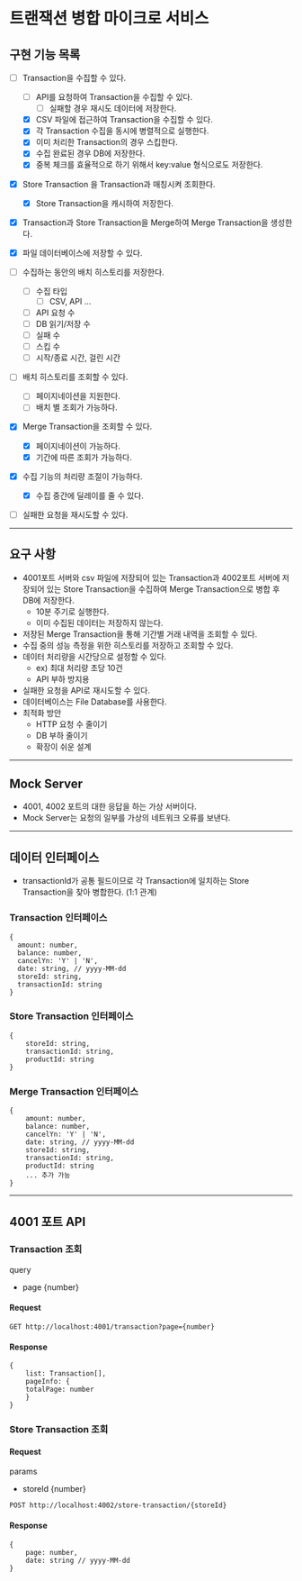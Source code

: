 


# 트랜잭션 병합 마이크로 서비스

## 구현 기능 목록

- [ ] Transaction을 수집할 수 있다.
  - [ ] API를 요청하여 Transaction을 수집할 수 있다.
    - [ ] 실패할 경우 재시도 데이터에 저장한다.
  - [x] CSV 파일에 접근하여 Transaction을 수집할 수 있다.
  - [x] 각 Transaction 수집을 동시에 병렬적으로 실행한다.
  - [x] 이미 처리한 Transaction의 경우 스킵한다.
  - [x] 수집 완료된 경우 DB에 저장한다.
  - [x] 중복 체크를 효율적으로 하기 위해서 key:value 형식으로도 저장한다.
- [x] Store Transaction 을 Transaction과 매칭시켜 조회한다.
  - [x] Store Transaction을 캐시하여 저장한다.
- [x] Transaction과 Store Transaction을 Merge하여 Merge Transaction을 생성한다.
- [x] 파일 데이터베이스에 저장할 수 있다.
- [ ] 수집하는 동안의 배치 히스토리를 저장한다.
  - [ ] 수집 타입
    - [ ] CSV, API ...
  - [ ] API 요청 수
  - [ ] DB 읽기/저장 수
  - [ ] 실패 수
  - [ ] 스킵 수
  - [ ] 시작/종료 시간, 걸린 시간
- [ ] 배치 히스토리를 조회할 수 있다.
  - [ ] 페이지네이션을 지원한다.
  - [ ] 배치 별 조회가 가능하다.
- [x] Merge Transaction을 조회할 수 있다.
  - [x] 페이지네이션이 가능하다.
  - [x] 기간에 따른 조회가 가능하다.
- [x] 수집 기능의 처리량 조절이 가능하다.
  - [x] 수집 중간에 딜레이를 줄 수 있다.
- [ ] 실패한 요청을 재시도할 수 있다.

    

--- 

## 요구 사항
- 4001포트 서버와 csv 파일에 저장되어 있는 Transaction과 4002포트 서버에 저장되어 있는 Store Transaction을 수집하여 Merge Transaction으로 병합 후 DB에 저장한다.
  - 10분 주기로 실행한다.
  - 이미 수집된 데이터는 저장하지 않는다.
- 저장된 Merge Transaction을 통해 기간별 거래 내역을 조회할 수 있다.
- 수집 중의 성능 측정을 위한 히스토리를 저장하고 조회할 수 있다.
- 데이터 처리량을 시간당으로 설정할 수 있다.
  - ex) 최대 처리량 초당 10건
  - API 부하 방지용
- 실패한 요청을 API로 재시도할 수 있다.
- 데이터베이스는 File Database를 사용한다.
- 최적화 방안
  - HTTP 요청 수 줄이기
  - DB 부하 줄이기
  - 확장이 쉬운 설계

---
## Mock Server
- 4001, 4002 포트의 대한 응답을 하는 가상 서버이다.
- Mock Server는 요청의 일부를 가상의 네트워크 오류를 보낸다.

---
## 데이터 인터페이스

- transactionId가 공통 필드이므로 각 Transaction에 일치하는 Store Transaction을 찾아 병합한다. (1:1 관계) 

### Transaction 인터페이스

```
{
  amount: number,
  balance: number,
  cancelYn: 'Y' | 'N',
  date: string, // yyyy-MM-dd
  storeId: string,
  transactionId: string
}
```

### Store Transaction 인터페이스

```
{
    storeId: string,
    transactionId: string,
    productId: string
}
```

### Merge Transaction 인터페이스

```
{
    amount: number,
    balance: number,
    cancelYn: 'Y' | 'N',
    date: string, // yyyy-MM-dd
    storeId: string,
    transactionId: string,
    productId: string
    ... 추가 가능
}
```
---

## 4001 포트 API

### Transaction 조회
query
- page {number}

#### Request
```
GET http://localhost:4001/transaction?page={number}
```

#### Response
```
{
    list: Transaction[],
    pageInfo: {
    totalPage: number
    }
}
```

### Store Transaction 조회

#### Request

params
- storeId {number}

```
POST http://localhost:4002/store-transaction/{storeId}

```

#### Response
```
{
    page: number,
    date: string // yyyy-MM-dd
}
```
